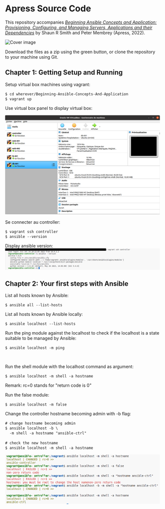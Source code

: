 # Apress Source Code

This repository accompanies [*Beginning Ansible Concepts and Application: Provisioning, Configuring, and Managing Servers, Applications and their Dependencies*](https://www.link.springer.com/book/10.1007/9781484281727) by Shaun R Smith and Peter Membrey (Apress, 2022).

[comment]: #cover
![Cover image](9781484281727.JPG)

Download the files as a zip using the green button, or clone the repository to your machine using Git.

## Chapter 1: Getting Setup and Running

Setup virtual box machines using vagrant:

```shell
$ cd wherever/Beginning-Ansible-Concepts-And-Application
$ vagrant up
```

Use virtual box panel to display virtual box:

![virtual box](images/virtualbox-machines.png)

Se connecter au controller:
```shell
$ vagrant ssh controller
$ ansible --version
```

Display ansible version:
![ansible version](images/ansible-version.png)

## Chapter 2: Your first steps with Ansible

List all hosts known by Ansible:

```shell
$ ansible all --list-hosts
```

List all hosts known by Ansible locally:

```shell
$ ansible localhost --list-hosts
```

Run the ping module against the localhost 
to check if the localhost is a state suitable to  be managed by Ansible:

```shell
$ ansible localhost -m ping
```

![Ansible Ping Module](images/ansible-ping.png)

Run the shell module with the localhost command as argument:

```shell
$ ansible localhost -m shell -a hostname
```
Remark:
rc=0 stands for "return code is 0"

Run the false module:

```shell
$ ansible localhost -m false
```

Change the controller hostname becoming admin with -b flag:

```shell
# change hostname becoming admin
$ ansible localhost -b \
  -m shell -a hostname "ansible-ctrl"

# check the new hostname
$ ansible localhost -m shell -a hostname  
```

![Ansible Shell Module](images/ansible-shell.png)
